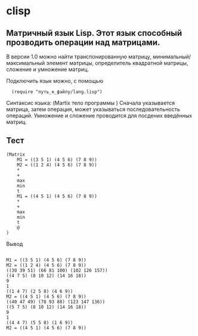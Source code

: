 # clisp
## Матричный язык Lisp. Этот язык способный прозводить операции над матрицами. 

В версии 1.0 можно найти транспонированную матрицу, минимальный/максимальный элемент матрицы, определитель квадратной матрицы, сложение и умножение матриц.

Подключить язык можно, с помощью
```
  (require "путь_к_файлу/lang.lisp")
```
Синтаксис языка:
(Martix
  тело программы
)
Сначала указывается матрица, затем операция, может указываться последовательность операций.
Умножение и сложение проводится для посдених введённых матриц.
## Тест

```
(Matrix 
    M1 = ((3 5 1) (4 5 6) (7 8 9))
    M2 = ((1 2 4) (4 5 6) (7 8 9)) 
    *
    +
    max 
    min 
    t
    M1 = ((4 5 1) (4 5 6) (7 8 9))
    *
    +
    max 
    min 
    t
    @
)

```
Вывод

```

M1 = ((3 5 1) (4 5 6) (7 8 9))
M2 = ((1 2 4) (4 5 6) (7 8 9))
((30 39 51) (66 81 100) (102 126 157)) 
((4 7 5) (8 10 12) (14 16 18)) 
9 
1 
((1 4 7) (2 5 8) (4 6 9)) 
M2 = ((4 5 1) (4 5 6) (7 8 9))
((40 47 49) (78 93 88) (123 147 136)) 
((5 7 5) (8 10 12) (14 16 18)) 
9 
1 
((4 4 7) (5 5 8) (1 6 9)) 
M2 = ((4 5 1) (4 5 6) (7 8 9))
```
